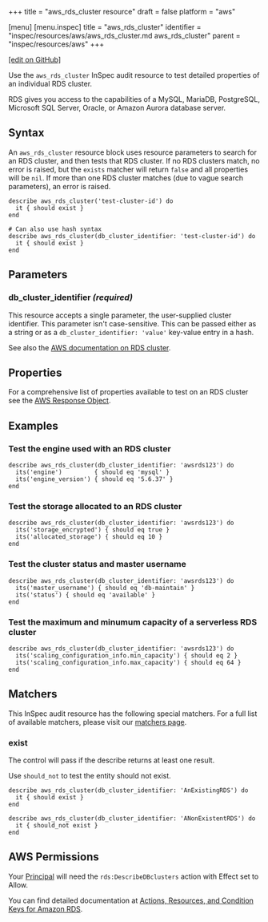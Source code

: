 +++
title = "aws_rds_cluster resource"
draft = false
platform = "aws"

[menu]
  [menu.inspec]
    title = "aws_rds_cluster"
    identifier = "inspec/resources/aws/aws_rds_cluster.md aws_rds_cluster"
    parent = "inspec/resources/aws"
+++

[\[edit on GitHub\]](https://github.com/inspec/inspec-aws/blob/master/docs/resources/aws_rds_cluster.md)

Use the `aws_rds_cluster` InSpec audit resource to test detailed properties of an individual RDS cluster.

RDS gives you access to the capabilities of a MySQL, MariaDB, PostgreSQL, Microsoft SQL Server, Oracle, or Amazon Aurora database server.

## Syntax

An `aws_rds_cluster` resource block uses resource parameters to search for an RDS
cluster, and then tests that RDS cluster. If no RDS clusters match, no error is
raised, but the `exists` matcher will return `false` and all properties will be
`nil`. If more than one RDS cluster matches (due to vague search parameters),
an error is raised.

    describe aws_rds_cluster('test-cluster-id') do
      it { should exist }
    end

    # Can also use hash syntax
    describe aws_rds_cluster(db_cluster_identifier: 'test-cluster-id') do
      it { should exist }
    end

## Parameters

### db_cluster_identifier _(required)_

This resource accepts a single parameter, the user-supplied cluster identifier. This parameter isn't case-sensitive.
This can be passed either as a string or as a `db_cluster_identifier: 'value'` key-value entry in a hash.

See also the [AWS documentation on RDS cluster](https://docs.aws.amazon.com/AmazonRDS/latest/AuroraUserGuide/Aurora.Overview.html).

## Properties

For a comprehensive list of properties available to test on an RDS cluster see the [AWS Response Object](https://docs.aws.amazon.com/sdk-for-ruby/v3/api/Aws/RDS/DBCluster.html).

## Examples

### Test the engine used with an RDS cluster

    describe aws_rds_cluster(db_cluster_identifier: 'awsrds123') do
      its('engine')         { should eq 'mysql' }
      its('engine_version') { should eq '5.6.37' }
    end

### Test the storage allocated to an RDS cluster

    describe aws_rds_cluster(db_cluster_identifier: 'awsrds123') do
      its('storage_encrypted') { should eq true }
      its('allocated_storage') { should eq 10 }
    end

### Test the cluster status and master username

    describe aws_rds_cluster(db_cluster_identifier: 'awsrds123') do
      its('master_username') { should eq 'db-maintain' }
      its('status') { should eq 'available' }
    end

### Test the maximum and minumum capacity of a serverless RDS cluster

    describe aws_rds_cluster(db_cluster_identifier: 'awsrds123') do
      its('scaling_configuration_info.min_capacity') { should eq 2 }
      its('scaling_configuration_info.max_capacity') { should eq 64 }
    end

## Matchers

This InSpec audit resource has the following special matchers. For a full list of available matchers, please visit our [matchers page](/inspec/matchers/).

### exist

The control will pass if the describe returns at least one result.

Use `should_not` to test the entity should not exist.

    describe aws_rds_cluster(db_cluster_identifier: 'AnExistingRDS') do
      it { should exist }
    end

    describe aws_rds_cluster(db_cluster_identifier: 'ANonExistentRDS') do
      it { should_not exist }
    end

## AWS Permissions

Your [Principal](https://docs.aws.amazon.com/IAM/latest/UserGuide/intro-structure.html#intro-structure-principal) will need the `rds:DescribeDBclusters` action with Effect set to Allow.

You can find detailed documentation at [Actions, Resources, and Condition Keys for Amazon RDS](https://docs.aws.amazon.com/IAM/latest/UserGuide/list_amazonrds.html).
